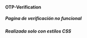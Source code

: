 #### OTP-Verification
##### Pagina de verificación no funcional
##### Realizada solo con estilos CSS
